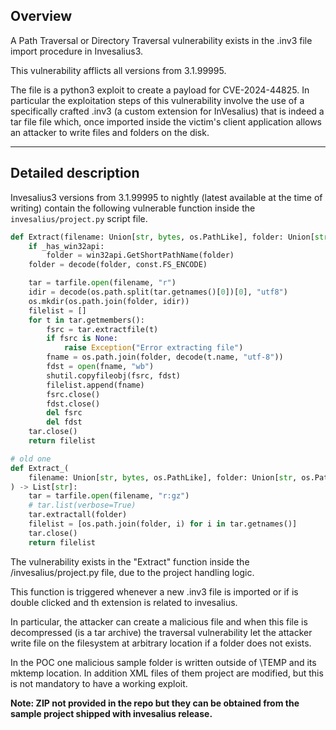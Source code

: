 ## Overview

A Path Traversal or Directory Traversal vulnerability exists in the .inv3 file import procedure in Invesalius3.

This vulnerability afflicts all versions from 3.1.99995.

The file is a python3 exploit to create a payload for CVE-2024-44825. In particular the exploitation steps of this vulnerability involve the use of a specifically crafted .inv3 (a custom extension for InVesalius) that is indeed a tar file file which, once imported inside the victim's client application allows an attacker to write files and folders on the disk.

----

## Detailed description

Invesalius3 versions from 3.1.99995 to nightly (latest available at the time of writing) contain the following vulnerable function inside the `invesalius/project.py` script file.

```python
def Extract(filename: Union[str, bytes, os.PathLike], folder: Union[str, bytes, os.PathLike]):
    if _has_win32api:
        folder = win32api.GetShortPathName(folder)
    folder = decode(folder, const.FS_ENCODE)

    tar = tarfile.open(filename, "r")
    idir = decode(os.path.split(tar.getnames()[0])[0], "utf8")
    os.mkdir(os.path.join(folder, idir))
    filelist = []
    for t in tar.getmembers():
        fsrc = tar.extractfile(t)
        if fsrc is None:
            raise Exception("Error extracting file")
        fname = os.path.join(folder, decode(t.name, "utf-8"))
        fdst = open(fname, "wb")
        shutil.copyfileobj(fsrc, fdst)
        filelist.append(fname)
        fsrc.close()
        fdst.close()
        del fsrc
        del fdst
    tar.close()
    return filelist

# old one
def Extract_(
    filename: Union[str, bytes, os.PathLike], folder: Union[str, os.PathLike]
) -> List[str]:
    tar = tarfile.open(filename, "r:gz")
    # tar.list(verbose=True)
    tar.extractall(folder)
    filelist = [os.path.join(folder, i) for i in tar.getnames()]
    tar.close()
    return filelist
```
The vulnerability exists in the "Extract" function inside the /invesalius/project.py file, due to the project handling logic.

This function is triggered whenever a new .inv3 file is imported or if is double clicked and th extension is related to invesalius.

In particular, the attacker can create a malicious file and when this file is decompressed (is a tar archive) the traversal vulnerability let the attacker write file on the filesystem at arbitrary location if a folder does not exists.

In the POC one malicious sample folder is written outside of \TEMP and its mktemp location. In addition XML files of them project are modified, but this is not mandatory to have a working exploit.

**Note: ZIP not provided in the repo but they can be obtained from the sample project shipped with invesalius release.**
